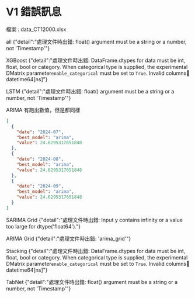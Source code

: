 # V1 錯誤訊息

檔案 : data_CT12000.xlsx

all
{"detail":"處理文件時出錯: float() argument must be a string or a number, not 'Timestamp'"}

XGBoost
{"detail":"處理文件時出錯: DataFrame.dtypes for data must be int, float, bool or category. When categorical type is supplied, the experimental DMatrix parameter`enable_categorical` must be set to `True`.  Invalid columns:date: datetime64[ns]"}

LSTM
{"detail":"處理文件時出錯: float() argument must be a string or a number, not 'Timestamp'"}

ARIMA  有跑出數值，但是都同樣
```json
[
  {
    "date": "2024-07",
    "best_model": "arima",
    "value": 24.6295317651848
  },
  {
    "date": "2024-08",
    "best_model": "arima",
    "value": 24.6295317651848
  },
  {
    "date": "2024-09",
    "best_model": "arima",
    "value": 24.6295317651848
  }
]
```

SARIMA Grid 
{"detail":"處理文件時出錯: Input y contains infinity or a value too large for dtype('float64')."}

ARIMA Grid
{"detail":"處理文件時出錯: 'arima_grid'"}

Stacking
{"detail":"處理文件時出錯: DataFrame.dtypes for data must be int, float, bool or category. When categorical type is supplied, the experimental DMatrix parameter`enable_categorical` must be set to `True`.  Invalid columns:date: datetime64[ns]"}

TabNet
{"detail":"處理文件時出錯: float() argument must be a string or a number, not 'Timestamp'"}
